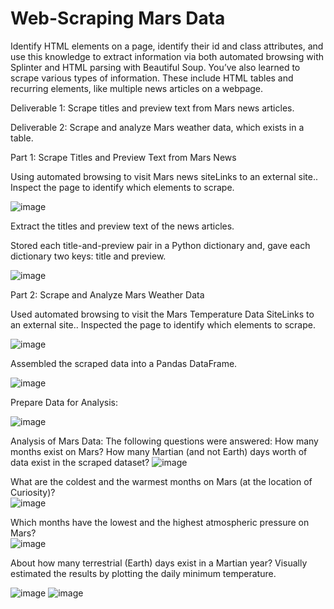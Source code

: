 # Web-Scraping Mars Data

Identify HTML elements on a page, identify their id and class attributes, and use this knowledge to extract information via both automated browsing with Splinter and HTML parsing with Beautiful Soup. You’ve also learned to scrape various types of information. These include HTML tables and recurring elements, like multiple news articles on a webpage.

Deliverable 1: Scrape titles and preview text from Mars news articles.

Deliverable 2: Scrape and analyze Mars weather data, which exists in a table.

Part 1: Scrape Titles and Preview Text from Mars News

Using automated browsing to visit Mars news siteLinks to an external site.. Inspect the page to identify which elements to scrape. 

![image](https://github.com/albertdudek7/Mars_Web_Scraping/assets/127783844/c88bfa4a-7afc-46b1-a67a-a85e3d8998ea)

Extract the titles and preview text of the news articles.

Stored each title-and-preview pair in a Python dictionary and, gave each dictionary two keys: title and preview.

![image](https://github.com/albertdudek7/Mars_Web_Scraping/assets/127783844/9f0c5e49-3553-449a-b605-bb693e1c2b93)

Part 2: Scrape and Analyze Mars Weather Data

Used automated browsing to visit the Mars Temperature Data SiteLinks to an external site.. Inspected the page to identify which elements to scrape. 

![image](https://github.com/albertdudek7/Mars_Web_Scraping/assets/127783844/6508ca9c-3cda-45c0-9b00-3c6cded96fd4)

Assembled the scraped data into a Pandas DataFrame.

![image](https://github.com/albertdudek7/Mars_Web_Scraping/assets/127783844/99977ef5-bbd8-4501-97d2-3395aa42e167)

Prepare Data for Analysis: 

![image](https://github.com/albertdudek7/Mars_Web_Scraping/assets/127783844/f06a1ab3-a8af-41d4-81d8-1027edc75ca6)

Analysis of Mars Data:
The following questions were answered: 
How many months exist on Mars?
How many Martian (and not Earth) days worth of data exist in the scraped dataset? 
![image](https://github.com/albertdudek7/Mars_Web_Scraping/assets/127783844/c29cb344-2466-459f-a055-6aa8d9060431)

What are the coldest and the warmest months on Mars (at the location of Curiosity)?  
![image](https://github.com/albertdudek7/Mars_Web_Scraping/assets/127783844/4798c542-d358-43b1-b878-86bce1f50ef4)

Which months have the lowest and the highest atmospheric pressure on Mars?  
![image](https://github.com/albertdudek7/Mars_Web_Scraping/assets/127783844/0372f38a-c928-48cb-b9e7-08af5071afaf)

About how many terrestrial (Earth) days exist in a Martian year? 
Visually estimated the results by plotting the daily minimum temperature. 


![image](https://github.com/albertdudek7/Mars_Web_Scraping/assets/127783844/a61cb15f-8afe-4e74-b633-4da6036e9474)
![image](https://github.com/albertdudek7/Mars_Web_Scraping/assets/127783844/b98fe1cb-0e0c-48c3-80b7-f903cfd4a706)




